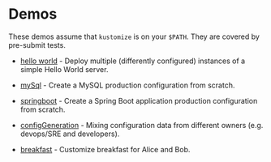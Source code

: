 # Demos

These demos assume that `kustomize` is on your `$PATH`.
They are covered by pre-submit tests.

 * [hello world](helloWorld.md) - Deploy multiple
   (differently configured) instances of a simple Hello
   World server.

 * [mySql](mySql.md) - Create a MySQL production
   configuration from scratch.

 * [springboot](springboot.md) - Create a Spring Boot
   application production configuration from scratch.

 * [configGeneration](configGeneration.md) -
   Mixing configuration data from different owners
   (e.g. devops/SRE and developers).

 * [breakfast](breakfast.md) - Customize breakfast for
   Alice and Bob.
